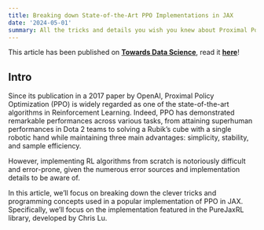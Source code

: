 ```yaml
---
title: Breaking down State-of-the-Art PPO Implementations in JAX
date: '2024-05-01'
summary: All the tricks and details you wish you knew about Proximal Policy Optimization
---
```


This article has been published on [**Towards Data Science**](https://towardsdatascience.com), read it [**here**](https://medium.com/towards-data-science/breaking-down-state-of-the-art-ppo-implementations-in-jax-6f102c06c149)!

## Intro

Since its publication in a 2017 paper by OpenAI, Proximal Policy Optimization (PPO) is widely regarded as one of the state-of-the-art algorithms in Reinforcement Learning. Indeed, PPO has demonstrated remarkable performances across various tasks, from attaining superhuman performances in Dota 2 teams to solving a Rubik’s cube with a single robotic hand while maintaining three main advantages: simplicity, stability, and sample efficiency.

However, implementing RL algorithms from scratch is notoriously difficult and error-prone, given the numerous error sources and implementation details to be aware of.

In this article, we’ll focus on breaking down the clever tricks and programming concepts used in a popular implementation of PPO in JAX. Specifically, we’ll focus on the implementation featured in the PureJaxRL library, developed by Chris Lu.
